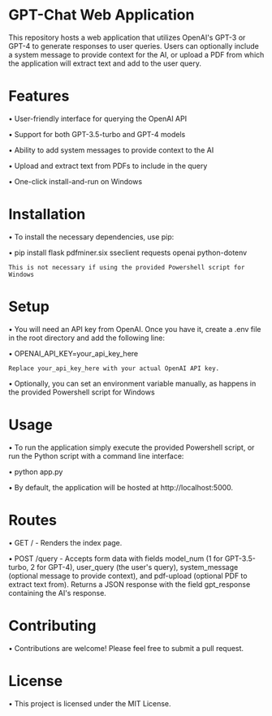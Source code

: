 # GPT-Chat Web Application

This repository hosts a web application that utilizes OpenAI's GPT-3 or GPT-4 to generate responses to user queries. Users can optionally include a system message to provide context for the AI, or upload a PDF from which the application will extract text and add to the user query.


# Features

• User-friendly interface for querying the OpenAI API

• Support for both GPT-3.5-turbo and GPT-4 models

• Ability to add system messages to provide context to the AI

• Upload and extract text from PDFs to include in the query

• One-click install-and-run on Windows


# Installation

• To install the necessary dependencies, use pip:

  • pip install flask pdfminer.six sseclient requests openai python-dotenv
  
  `This is not necessary if using the provided Powershell script for Windows`


# Setup

• You will need an API key from OpenAI. Once you have it, create a .env file in the root directory and add the following line:

  • OPENAI_API_KEY=your_api_key_here
  
  `Replace your_api_key_here with your actual OpenAI API key.`
  
• Optionally, you can set an environment variable manually, as happens in the provided Powershell script for Windows


# Usage

• To run the application simply execute the provided Powershell script, or run the Python script with a command line interface:

  • python app.py
  
  • By default, the application will be hosted at http://localhost:5000.


# Routes

• GET / - Renders the index page.

• POST /query - Accepts form data with fields model_num (1 for GPT-3.5-turbo, 2 for GPT-4), user_query (the user's query), system_message (optional message to provide context), and pdf-upload (optional PDF to extract text from). Returns a JSON response with the field gpt_response containing the AI's response.


# Contributing

• Contributions are welcome! Please feel free to submit a pull request.


# License

• This project is licensed under the MIT License.
